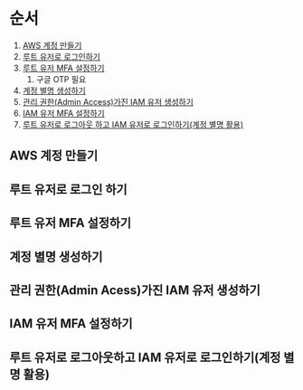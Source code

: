 # 순서

1. [AWS 계정 만들기](#AWS-계정-만들기)
2. [루트 유저로 로그인하기](#루트-유저로-로그인하기)
3. [루트 유저 MFA 설정하기](#루트-유저-MFA-설정하기)
	1. 구글 OTP 필요
4. [계정 별명 생성하기](#계정-별명-생성하기)
5. [관리 권한(Admin Access)가진 IAM 유저 생성하기](#관리-권한(Admin-Access)가진-IAM-유저-생성하기)
6. [IAM 유저 MFA 설정하기](#IAM-유저-MFA-설정하기)
7. [루트 유저로 로그아웃 하고 IAM 유저로 로그인하기(계정 별명 활용)](#루트-유저로-로그아웃-하고-IAM-유저로-로그인하기(계정-별명-활용))
## AWS 계정 만들기

## 루트 유저로 로그인 하기

## 루트 유저 MFA 설정하기

## 계정 별명 생성하기

## 관리 권한(Admin Acess)가진 IAM 유저 생성하기

## IAM 유저 MFA 설정하기

## 루트 유저로 로그아웃하고 IAM 유저로 로그인하기(계정 별명 활용)